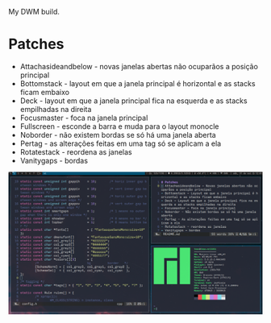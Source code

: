 My DWM build.

# Patches
- Attachasideandbelow - novas janelas abertas não ocuparãos a posição principal
- Bottomstack - layout em que a janela principal é horizontal e as stacks ficam embaixo
- Deck - layout em que a janela principal fica na esquerda e as stacks empilhadas na direita
- Focusmaster - foca na janela principal
- Fullscreen - esconde a barra e muda para o layout monocle
- Noborder - não existem bordas se só há uma janela aberta
- Pertag - as alterações feitas em uma tag só se aplicam a ela
- Rotatestack - reordena as janelas
- Vanitygaps - bordas

![DWM](dwm.png)

